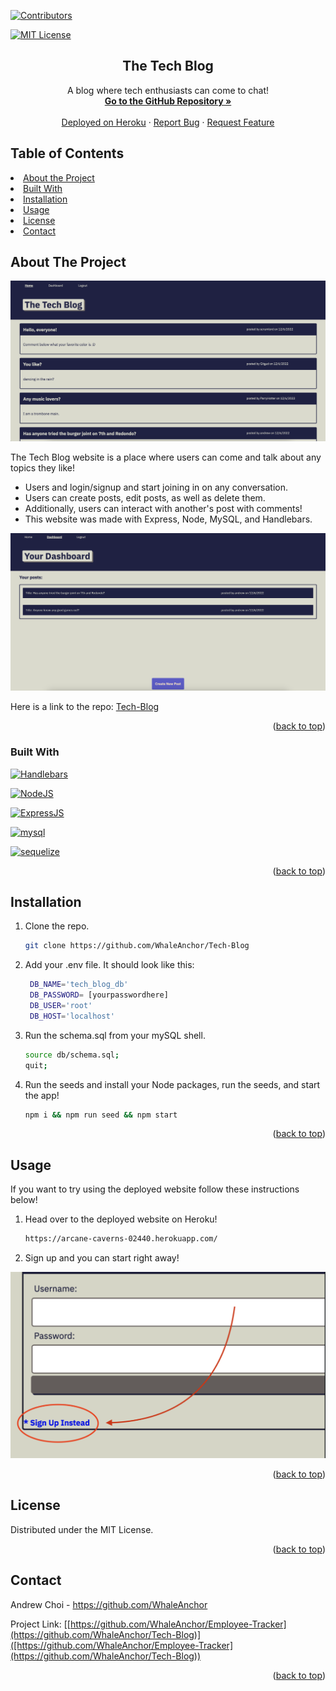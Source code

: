<div id="top"></div>

[![Contributors][contributors-shield]][contributors-url]

[![MIT License][license-shield]][license-url]

<div>
<h2 align="center">The Tech Blog</h2>
<p align="center">
    A blog where tech enthusiasts can come to chat!
    <br />
    <a href="https://github.com/WhaleAnchor/Tech-Blog"><strong> Go to the GitHub Repository »</strong></a>
    <br />
    <br />
    <a href="https://arcane-caverns-02440.herokuapp.com/">Deployed on Heroku</a>
    ·
    <a href="https://github.com/othneildrew/Best-README-Template/issues">Report Bug</a>
    ·
    <a href="https://github.com/othneildrew/Best-README-Template/issues">Request Feature</a>
  </p>
</div>

## Table of Contents

<li><a href="#about-the-project">About the Project</a></li>
<li><a href="#built-with">Built With</a></li>
<li><a href="#installation">Installation</a></li>
<li><a href="#usage">Usage</a></li>
<li><a href="#license">License</a></li>
<li><a href="#contact">Contact</a></li>

## About The Project

![Tech-Blog](/assets/screenshot1.png "Image of tech blog home page") 

The Tech Blog website is a place where users can come and talk about any topics they like!
* Users and login/signup and start joining in on any conversation. 
* Users can create posts, edit posts, as well as delete them.
* Additionally, users can interact with another's post with comments!
* This website was made with Express, Node, MySQL, and Handlebars. 

![Tech-Blog](/assets/screenshot2.png "Image of tech blog dashboard") 

Here is a link to the repo: <a href="https://github.com/WhaleAnchor/Tech-Blog">Tech-Blog</a>

<p align="right">(<a href="#top">back to top</a>)</p>

### Built With

[![Handlebars][handlebars-shield]][handlebars-url]

[![NodeJS][nodejs-shield]][nodejs-url]

[![ExpressJS][expressjs-shield]][expressjs-url]

[![mysql][mysql-shield]][mysql-url]

[![sequelize][sequelize-shield]][sequelize-url]

<p align="right">(<a href="#top">back to top</a>)</p>

## Installation

1. Clone the repo.
    ```sh
    git clone https://github.com/WhaleAnchor/Tech-Blog
    ```
2. Add your .env file. It should look like this:
   ```sh
    DB_NAME='tech_blog_db'
    DB_PASSWORD= [yourpasswordhere]
    DB_USER='root'
    DB_HOST='localhost'
   ```
3. Run the schema.sql from your mySQL shell.
    ```sh
    source db/schema.sql;
    quit;
    ```
4. Run the seeds and install your Node packages, run the seeds, and start the app!
    ```sh
    npm i && npm run seed && npm start
    ```

<p align="right">(<a href="#top">back to top</a>)</p>

## Usage

If you want to try using the deployed website follow these instructions below!

1. Head over to the deployed website on Heroku!
   ```sh
   https://arcane-caverns-02440.herokuapp.com/
   ```
2. Sign up and you can start right away!

![Tech-Blog](/assets/screenshot3.png "Instructions to sign up") 

<p align="right">(<a href="#top">back to top</a>)</p>

## License

Distributed under the MIT License.

<p align="right">(<a href="#top">back to top</a>)</p>

## Contact

Andrew Choi - https://github.com/WhaleAnchor

Project Link: [[https://github.com/WhaleAnchor/Employee-Tracker](https://github.com/WhaleAnchor/Tech-Blog)]([https://github.com/WhaleAnchor/Employee-Tracker](https://github.com/WhaleAnchor/Tech-Blog))

<p align="right">(<a href="#top">back to top</a>)</p>

<!-- Markdown links -->
[contributors-shield]:https://img.shields.io/github/contributors/WhaleAnchor/Tech-Blog.svg?style=for-the-badge
[contributors-url]:https://github.com/WhaleAnchor/Tech-Blog/graphs/contributors

[license-shield]:https://img.shields.io/github/license/othneildrew/Best-README-Template.svg?style=for-the-badge
[license-url]:https://github.com/othneildrew/Best-README-Template/blob/master/LICENSE.txt

[handlebars-shield]:https://img.shields.io/badge/Handlebars.js-f0772b?style=for-the-badge&logo=handlebarsdotjs&logoColor=black
[handlebars-url]:https://handlebarsjs.com/guide/#what-is-handlebars

[nodejs-shield]:https://img.shields.io/badge/Node.js-339933?style=for-the-badge&logo=nodedotjs&logoColor=white
[nodejs-url]: https://nodejs.org/en/

[expressjs-shield]:https://img.shields.io/badge/Express.js-000000?style=for-the-badge&logo=express&logoColor=white
[expressjs-url]:https://www.google.com/search?q=express+js&oq=express+js&aqs=chrome.0.69i59l2j0i67j0i131i433i512l2j69i60l3.2461j0j7&sourceid=chrome&ie=UTF-8

[mysql-shield]:https://img.shields.io/badge/MySQL-005C84?style=for-the-badge&logo=mysql&logoColor=white
[mysql-url]:https://www.mysql.com/

[sequelize-shield]:https://img.shields.io/badge/Sequelize-52B0E7?style=for-the-badge&logo=Sequelize&logoColor=white
[sequelize-url]:https://sequelize.org/

